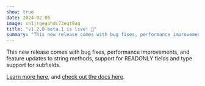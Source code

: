 ```yaml
---
show: true
date: 2024-02-06
image: cn1jrgegohdc73eqt9ag
title: "v1.2.0-beta.1 is live! 🎉"
summary: "This new release comes with bug fixes, performance improvements, and feature updates to string methods, support for READONLY fields and type support for subfields."
---
```


This new release comes with bug fixes, performance improvements, and feature updates to string methods, support for READONLY fields and type support for subfields. 

[Learn more here](https://surrealdb.com/releases), and [check out the docs here](https://surrealdb.com/docs/surrealdb/1.2.x/intro).
